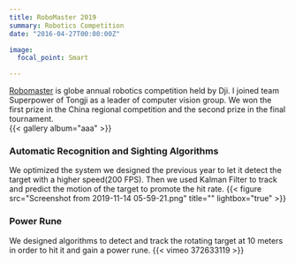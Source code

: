 ```yaml
---
title: RoboMaster 2019
summary: Robotics Competition
date: "2016-04-27T00:00:00Z"

image:
  focal_point: Smart

---
```


[Robomaster](https://www.robomaster.com/en-US) is globe annual robotics competition held by Dji. I joined team Superpower of Tongji as a leader of computer vision group. We won the first prize in the China regional competition and the second prize in the final tournament.   
{{< gallery album="aaa" >}}
### Automatic Recognition and Sighting Algorithms  
We optimized the system we designed the previous year to let it detect the target with a higher speed(200 FPS). Then we used Kalman Filter to track and predict the motion of the target to promote the hit rate. 
{{< figure src="Screenshot from 2019-11-14 05-59-21.png" title="" lightbox="true" >}}
### Power Rune  
We designed algorithms to detect and track the rotating target at 10 meters in order to hit it and gain a power rune.
{{< vimeo 372633119 >}}

